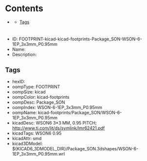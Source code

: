 



Contents
========

* [](#)
	* [Tags](#tags)

# 

- ID: FOOTPRINT-kicad-kicad-footprints-Package_SON-WSON-6-1EP_3x3mm_P0.95mm
- Name: 
- Description: 

## Tags

- hexID: 
- oompType: FOOTPRINT
- oompSize: kicad
- oompColor: kicad-footprints
- oompDesc: Package_SON
- oompIndex: WSON-6-1EP_3x3mm_P0.95mm
- oompName: kicad-footprints/Package_SON/WSON-6-1EP_3x3mm_P0.95mm
- kicadDesc: WSON6 3*3 MM, 0.95 PITCH; http://www.ti.com/lit/ds/symlink/lmr62421.pdf
- kicadTags: WSON6 0.95
- kicadAttr: smd
- kicad3DModel: ${KICAD6_3DMODEL_DIR}/Package_SON.3dshapes/WSON-6-1EP_3x3mm_P0.95mm.wrl
